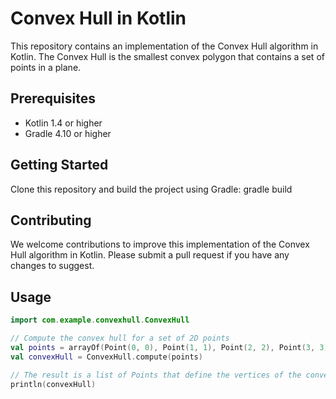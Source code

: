 # Convex Hull in Kotlin

This repository contains an implementation of the Convex Hull algorithm in Kotlin. The Convex Hull is the smallest convex polygon that contains a set of points in a plane.

## Prerequisites
- Kotlin 1.4 or higher
- Gradle 4.10 or higher

## Getting Started
Clone this repository and build the project using Gradle:
gradle build

## Contributing
We welcome contributions to improve this implementation of the Convex Hull algorithm in Kotlin. Please submit a pull request if you have any changes to suggest.

## Usage
```kotlin
import com.example.convexhull.ConvexHull

// Compute the convex hull for a set of 2D points
val points = arrayOf(Point(0, 0), Point(1, 1), Point(2, 2), Point(3, 3))
val convexHull = ConvexHull.compute(points)

// The result is a list of Points that define the vertices of the convex hull
println(convexHull)
